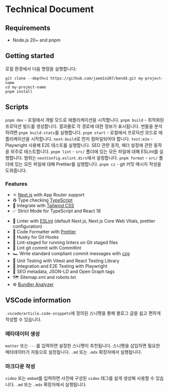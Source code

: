# Technical Document

## Requirements

- Node.js 20+ and pnpm

## Getting started

로컬 환경에서 다음 명령을 실행합니다:

```shell
git clone --depth=1 https://github.com/jaem1n207/bendd.git my-project-name
cd my-project-name
pnpm install
```

## Scripts

`pnpm dev` - 로컬에서 개발 모드로 애플리케이션을 시작합니다.
`pnpm build` - 최적화된 프로덕션 빌드를 생성합니다. 결과물로 각 경로에 대한 정보가 표시됩니다. 번들을 분석하려면 `pnpm build-stats`를 실행합니다.
`pnpm start` - 로컬에서 프로덕션 모드로 애플리케이션을 시작합니다. `next-build`로 먼저 컴파일되어야 합니다.
`test:e2e` - Playwright 사용해 E2E 테스트를 실행합니다. SEO 관련 동작, 헤더 설정에 관한 동작을 위주로 테스트합니다.
`pnpm lint` - `src/` 폴더에 있는 모든 파일에 대해 ESLint를 실행합니다. 범위는 `nextConfig.eslint.dirs`에서 설정합니다.
`pnpm format` - `src/` 폴더에 있는 모든 파일에 대해 Prettier를 실행합니다.
`pnpm cz` - git 커밋 메시지 작성을 도와줍니다.

### Features

- ⚛️ [Next.js](https://nextjs.org) with App Router support
- ♻️ Type checking [TypeScript](https://www.typescriptlang.org)
- 🌈 Integrate with [Tailwind CSS](https://tailwindcss.com)
- ✅ Strict Mode for TypeScript and React 18
<!-- - 🌐 Multi-language (i18n) with [next-intl](https://next-intl-docs.vercel.app/) and [Crowdin](https://l.crowdin.com/next-js) -->
- 🚨 Linter with [ESLint](https://eslint.org) (default Next.js, Next.js Core Web Vitals, prettier configuration)
- 💖 Code Formatter with [Prettier](https://prettier.io)
- 🐶 Husky for Git Hooks
- 🚫 Lint-staged for running linters on Git staged files
- 🚓 Lint git commit with Commitlint
- 🏎️ Write standard compliant commit messages with [czg](https://cz-git.qbb.sh/cli/)
- 🦺 Unit Testing with Vitest and React Testing Library
- 🧪 Integration and E2E Testing with Playwright
- 🤖 SEO metadata, JSON-LD and Open Graph tags
- 🗺️ Sitemap.xml and robots.txt
- ⚙️ [Bundler Analyzer](https://www.npmjs.com/package/@next/bundle-analyzer)

## VSCode information

`.vscode/article.code-snippets`에 정의된 스니펫을 통해 블로그 글을 쉽고 편하게 작성할 수 있습니다.

### 메타데이터 생성

`matter` 또는 `---`를 입력하면 설정한 스니펫이 추천됩니다. 스니펫을 삽입하면 필요한 메타데이터가 자동으로 설정됩니다.
`.md` 또는 `.mdx` 확장자에서 실행됩니다.

### 마크다운 작성

`video` 또는 `embed`를 입력하면 사전에 구성된 `video` 태그를 쉽게 생성해 사용할 수 있습니다.
`.md` 또는 `.mdx` 확장자에서 실행됩니다.
